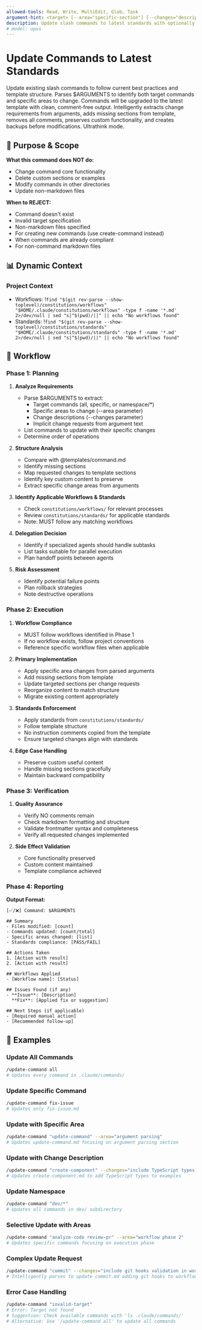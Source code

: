 ```yaml
---
allowed-tools: Read, Write, MultiEdit, Glob, Task
argument-hint: <target> [--area="specific-section"] [--changes="description"]
description: Update slash commands to latest standards with optionally specific area changes
# model: opus
---
```


# Update Commands to Latest Standards

Update existing slash commands to follow current best practices and template structure. Parses $ARGUMENTS to identify both target commands and specific areas to change. Commands will be upgraded to the latest template with clean, comment-free output. Intelligently extracts change requirements from arguments, adds missing sections from template, removes all comments, preserves custom functionality, and creates backups before modifications. Ultrathink mode.

## 🎯 Purpose & Scope

**What this command does NOT do:**

- Change command core functionality
- Delete custom sections or examples
- Modify commands in other directories
- Update non-markdown files

**When to REJECT:**

- Command doesn't exist
- Invalid target specification
- Non-markdown files specified
- For creating new commands (use create-command instead)
- When commands are already compliant
- For non-command markdown files

## 📊 Dynamic Context

### Project Context

- Workflows: !`find "$(git rev-parse --show-toplevel)/constitutions/workflows" "$HOME/.claude/constitutions/workflows" -type f -name '*.md' 2>/dev/null | sed "s|^$(pwd)/||" || echo "No workflows found"`
- Standards: !`find "$(git rev-parse --show-toplevel)/constitutions/standards" "$HOME/.claude/constitutions/standards" -type f -name '*.md' 2>/dev/null | sed "s|^$(pwd)/||" || echo "No workflows found"`

## 🔄 Workflow

### Phase 1: Planning

1. **Analyze Requirements**
   - Parse $ARGUMENTS to extract:
     - Target commands (all, specific, or namespace/*)
     - Specific areas to change (--area parameter)
     - Change descriptions (--changes parameter)
     - Implicit change requests from argument text
   - List commands to update with their specific changes
   - Determine order of operations

2. **Structure Analysis**
   - Compare with @templates/command.md
   - Identify missing sections
   - Map requested changes to template sections
   - Identify key custom content to preserve
   - Extract specific change areas from arguments

3. **Identify Applicable Workflows & Standards**
   - Check `constitutions/workflows/` for relevant processes
   - Review `constitutions/standards/` for applicable standards
   - Note: MUST follow any matching workflows

4. **Delegation Decision**
   - Identify if specialized agents should handle subtasks
   - List tasks suitable for parallel execution
   - Plan handoff points between agents

5. **Risk Assessment**
   - Identify potential failure points
   - Plan rollback strategies
   - Note destructive operations

### Phase 2: Execution

1. **Workflow Compliance**
   - MUST follow workflows identified in Phase 1
   - If no workflow exists, follow project conventions
   - Reference specific workflow files when applicable

2. **Primary Implementation**
   - Apply specific area changes from parsed arguments
   - Add missing sections from template
   - Update targeted sections per change requests
   - Reorganize content to match structure
   - Migrate existing content appropriately

3. **Standards Enforcement**
   - Apply standards from `constitutions/standards/`
   - Follow template structure
   - No instruction comments copied from the template
   - Ensure targeted changes align with standards

4. **Edge Case Handling**
   - Preserve custom useful content
   - Handle missing sections gracefully
   - Maintain backward compatibility

### Phase 3: Verification

1. **Quality Assurance**
   - Verify NO comments remain
   - Check markdown formatting and structure
   - Validate frontmatter syntax and completeness
   - Verify all requested changes implemented

2. **Side Effect Validation**
   - Core functionality preserved
   - Custom content maintained
   - Template compliance achieved

### Phase 4: Reporting

**Output Format:**

```
[✅/❌] Command: $ARGUMENTS

## Summary
- Files modified: [count]
- Commands updated: [count/total]
- Specific areas changed: [list]
- Standards compliance: [PASS/FAIL]

## Actions Taken
1. [Action with result]
2. [Action with result]

## Workflows Applied
- [Workflow name]: [Status]

## Issues Found (if any)
- **Issue**: [Description]
  **Fix**: [Applied fix or suggestion]

## Next Steps (if applicable)
- [Required manual action]
- [Recommended follow-up]
```

## 📝 Examples

### Update All Commands

```bash
/update-command all
# Updates every command in .claude/commands/
```

### Update Specific Command

```bash
/update-command fix-issue
# Updates only fix-issue.md
```

### Update with Specific Area

```bash
/update-command "update-command" --area="argument parsing"
# Updates update-command.md focusing on argument parsing section
```

### Update with Change Description

```bash
/update-command "create-component" --changes="include TypeScript types in examples"
# Updates create-component.md to add TypeScript types to examples
```

### Update Namespace

```bash
/update-command "dev/*"
# Updates all commands in dev/ subdirectory
```

### Selective Update with Areas

```bash
/update-command "analyze-code review-pr" --area="workflow phase 2"
# Updates specific commands focusing on execution phase
```

### Complex Update Request

```bash
/update-command "commit" --changes="include git hooks validation in workflow"
# Intelligently parses to update commit.md adding git hooks to workflow
```

### Error Case Handling

```bash
/update-command "invalid-target"
# Error: Target not found
# Suggestion: Check available commands with 'ls .claude/commands/'
# Alternative: Use '/update-command all' to update all commands
```
